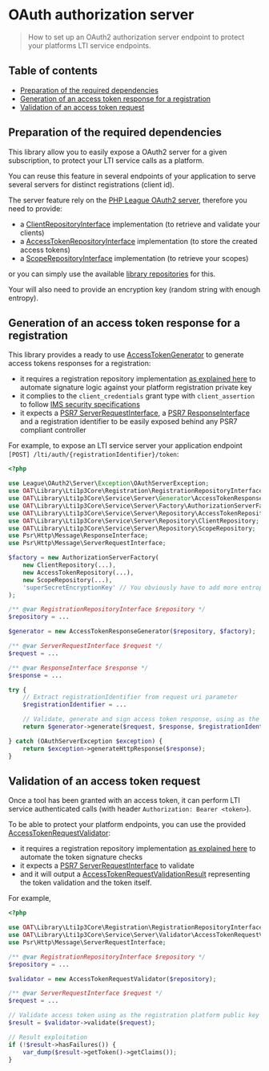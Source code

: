 # OAuth authorization server

> How to set up an OAuth2 authorization server endpoint to protect your platforms LTI service endpoints.

## Table of contents

- [Preparation of the required dependencies](#preparation-of-the-required-dependencies)
- [Generation of an access token response for a registration](#generation-of-an-access-token-response-for-a-registration)
- [Validation of an access token request](#validation-of-an-access-token-request)

## Preparation of the required dependencies

This library allow you to easily expose a OAuth2 server for a given subscription, to protect your LTI service calls as a platform.

You can reuse this feature in several endpoints of your application to serve several servers for distinct registrations (client id).

The server feature rely on the [PHP League OAuth2 server](https://oauth2.thephpleague.com/), therefore you need to provide:
- a [ClientRepositoryInterface](https://github.com/thephpleague/oauth2-server/blob/master/src/Repositories/ClientRepositoryInterface.php) implementation (to retrieve and validate your clients)
- a [AccessTokenRepositoryInterface](https://github.com/thephpleague/oauth2-server/blob/master/src/Repositories/AccessTokenRepositoryInterface.php) implementation (to store the created access tokens)
- a [ScopeRepositoryInterface](https://github.com/thephpleague/oauth2-server/blob/master/src/Repositories/ScopeRepositoryInterface.php) implementation (to retrieve your scopes)

or you can simply use the available [library repositories](../../src/Service/Server/Repository) for this.

Your will also need to provide an encryption key (random string with enough entropy).

## Generation of an access token response for a registration

This library provides a ready to use [AccessTokenGenerator](../../src/Service/Server/Generator/AccessTokenResponseGenerator.php) to generate access tokens responses for a registration:
- it requires a registration repository implementation [as explained here](../quickstart/interfaces.md) to automate signature logic against your platform registration private key
- it complies to the `client_credentials` grant type with `client_assertion` to follow [IMS security specifications](https://www.imsglobal.org/spec/security/v1p0/#using-json-web-tokens-with-oauth-2-0-client-credentials-grant)
- it expects a [PSR7 ServerRequestInterface](https://www.php-fig.org/psr/psr-7/#321-psrhttpmessageserverrequestinterface), a [PSR7 ResponseInterface](https://www.php-fig.org/psr/psr-7/#33-psrhttpmessageresponseinterface) and a registration identifier to be easily exposed behind any PSR7 compliant controller

For example, to expose an LTI service server your application endpoint `[POST] /lti/auth/{registrationIdentifier}/token`:

```php
<?php

use League\OAuth2\Server\Exception\OAuthServerException;
use OAT\Library\Lti1p3Core\Registration\RegistrationRepositoryInterface;
use OAT\Library\Lti1p3Core\Service\Server\Generator\AccessTokenResponseGenerator;
use OAT\Library\Lti1p3Core\Service\Server\Factory\AuthorizationServerFactory;
use OAT\Library\Lti1p3Core\Service\Server\Repository\AccessTokenRepository;
use OAT\Library\Lti1p3Core\Service\Server\Repository\ClientRepository;
use OAT\Library\Lti1p3Core\Service\Server\Repository\ScopeRepository;
use Psr\Http\Message\ResponseInterface;
use Psr\Http\Message\ServerRequestInterface;

$factory = new AuthorizationServerFactory(
    new ClientRepository(...),
    new AccessTokenRepository(...),
    new ScopeRepository(...),
    'superSecretEncryptionKey' // You obviously have to add more entropy, this is an example
);

/** @var RegistrationRepositoryInterface $repository */
$repository = ...

$generator = new AccessTokenResponseGenerator($repository, $factory);

/** @var ServerRequestInterface $request */
$request = ...

/** @var ResponseInterface $response */
$response = ...

try {
    // Extract registrationIdentifier from request uri parameter
    $registrationIdentifier = ...

    // Validate, generate and sign access token response, using as the registration platform private key
    return $generator->generate($request, $response, $registrationIdentifier);

} catch (OAuthServerException $exception) {
    return $exception->generateHttpResponse($response);
}
``` 

## Validation of an access token request

Once a tool has been granted with an access token, it can perform LTI service authenticated calls (with header `Authorization: Bearer <token>`).

To be able to protect your platform endpoints, you can use the provided [AccessTokenRequestValidator](../../src/Service/Server/Validator/AccessTokenRequestValidator.php):
- it requires a registration repository implementation [as explained here](../quickstart/interfaces.md) to automate the token signature checks
- it expects a [PSR7 ServerRequestInterface](https://www.php-fig.org/psr/psr-7/#321-psrhttpmessageserverrequestinterface) to validate
- and it will output a [AccessTokenRequestValidationResult](../../src/Service/Server/Validator/AccessTokenRequestValidationResult.php) representing the token validation and the token itself.

For example,
```php
<?php

use OAT\Library\Lti1p3Core\Registration\RegistrationRepositoryInterface;
use OAT\Library\Lti1p3Core\Service\Server\Validator\AccessTokenRequestValidator;
use Psr\Http\Message\ServerRequestInterface;

/** @var RegistrationRepositoryInterface $repository */
$repository = ...

$validator = new AccessTokenRequestValidator($repository);

/** @var ServerRequestInterface $request */
$request = ...

// Validate access token using as the registration platform public key
$result = $validator->validate($request);

// Result exploitation
if (!$result->hasFailures()) {
    var_dump($result->getToken()->getClaims());
} 
```